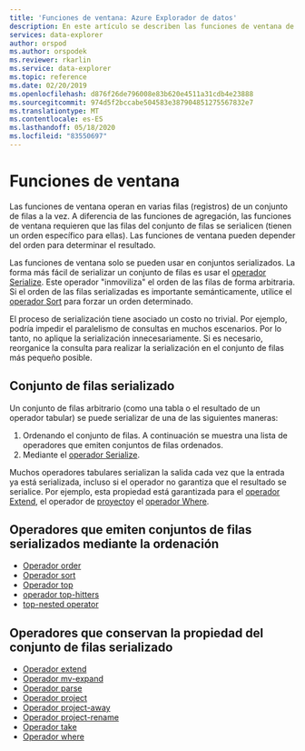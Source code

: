 ```yaml
---
title: 'Funciones de ventana: Azure Explorador de datos'
description: En este artículo se describen las funciones de ventana de Azure Explorador de datos.
services: data-explorer
author: orspod
ms.author: orspodek
ms.reviewer: rkarlin
ms.service: data-explorer
ms.topic: reference
ms.date: 02/20/2019
ms.openlocfilehash: d876f26de796008e83b620e4511a31cdb4e23888
ms.sourcegitcommit: 974d5f2bccabe504583e387904851275567832e7
ms.translationtype: MT
ms.contentlocale: es-ES
ms.lasthandoff: 05/18/2020
ms.locfileid: "83550697"
---
```

# <a name="window-functions"></a>Funciones de ventana

Las funciones de ventana operan en varias filas (registros) de un conjunto de filas a la vez. A diferencia de las funciones de agregación, las funciones de ventana requieren que las filas del conjunto de filas se serialicen (tienen un orden específico para ellas). Las funciones de ventana pueden depender del orden para determinar el resultado.

Las funciones de ventana solo se pueden usar en conjuntos serializados. La forma más fácil de serializar un conjunto de filas es usar el [operador Serialize](./serializeoperator.md). Este operador "inmoviliza" el orden de las filas de forma arbitraria. Si el orden de las filas serializadas es importante semánticamente, utilice el [operador Sort](./sortoperator.md) para forzar un orden determinado.

El proceso de serialización tiene asociado un costo no trivial. Por ejemplo, podría impedir el paralelismo de consultas en muchos escenarios. Por lo tanto, no aplique la serialización innecesariamente. Si es necesario, reorganice la consulta para realizar la serialización en el conjunto de filas más pequeño posible.

## <a name="serialized-row-set"></a>Conjunto de filas serializado

Un conjunto de filas arbitrario (como una tabla o el resultado de un operador tabular) se puede serializar de una de las siguientes maneras:

1. Ordenando el conjunto de filas. A continuación se muestra una lista de operadores que emiten conjuntos de filas ordenados.
2. Mediante el [operador Serialize](./serializeoperator.md).

Muchos operadores tabulares serializan la salida cada vez que la entrada ya está serializada, incluso si el operador no garantiza que el resultado se serialice. Por ejemplo, esta propiedad está garantizada para el [operador Extend](./extendoperator.md), el operador de [proyecto](./projectoperator.md)y el [operador Where](./whereoperator.md).

## <a name="operators-that-emit-serialized-row-sets-by-sorting"></a>Operadores que emiten conjuntos de filas serializados mediante la ordenación

* [Operador order](./orderoperator.md)
* [Operador sort](./sortoperator.md)
* [Operador top](./topoperator.md)
* [operador top-hitters](./tophittersoperator.md)
* [top-nested operator](./topnestedoperator.md)

## <a name="operators-that-preserve-the-serialized-row-set-property"></a>Operadores que conservan la propiedad del conjunto de filas serializado

* [Operador extend](./extendoperator.md)
* [Operador mv-expand](./mvexpandoperator.md)
* [Operador parse](./parseoperator.md)
* [Operador project](./projectoperator.md)
* [Operador project-away](./projectawayoperator.md)
* [Operador project-rename](./projectrenameoperator.md)
* [Operador take](./takeoperator.md)
* [Operador where](./whereoperator.md)

